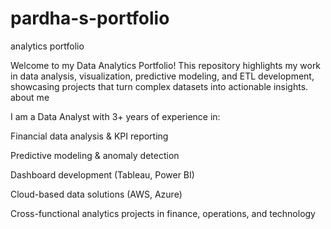 # pardha-s-portfolio

analytics portfolio

Welcome to my Data Analytics Portfolio!
This repository highlights my work in data analysis, visualization, predictive modeling, and ETL development, showcasing projects that turn complex datasets into actionable insights.
about me

I am a Data Analyst with 3+ years of experience in:

Financial data analysis & KPI reporting

Predictive modeling & anomaly detection

Dashboard development (Tableau, Power BI)

Cloud-based data solutions (AWS, Azure)

Cross-functional analytics projects in finance, operations, and technology
